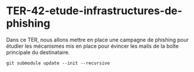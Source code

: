 # TER-42-etude-infrastructures-de-phishing
Dans ce TER, nous allons mettre en place une campagne de phishing pour étudier les mécanismes mis en place pour évincer les mails de la boîte principale du destinataire. 


```shell
git submodule update --init --recursive
```
